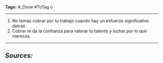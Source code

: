 **Tags:** #_Done 
#ToTag o
- - -
1. No temas cobrar por tu trabajo cuando hay un esfuerzo significativo detrás.
2. Cobrar te da la confianza para valorar tu talento y luchar por lo que mereces.

- - - 
## ***Sources:***